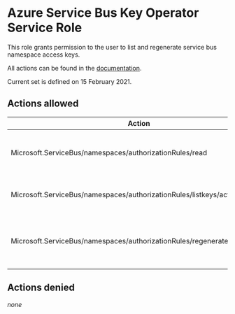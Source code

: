 # Azure Service Bus Key Operator Service Role

This role grants permission to the user to list and regenerate service bus namespace access keys.

All actions can be found in the [documentation](https://docs.microsoft.com/en-us/azure/role-based-access-control/resource-provider-operations#microsoftstorage).

Current set is defined on 15 February 2021.

## Actions allowed

| Action | Description |
|-|-|
| Microsoft.ServiceBus/namespaces/authorizationRules/read | Get the list of Namespaces Authorization Rules description. |
| Microsoft.ServiceBus/namespaces/authorizationRules/listkeys/action | Get the Connection String to the Namespace |
| Microsoft.ServiceBus/namespaces/authorizationRules/regenerateKeys/action | Regenerate the Primary or Secondary key to the Resource |

## Actions denied

_none_

